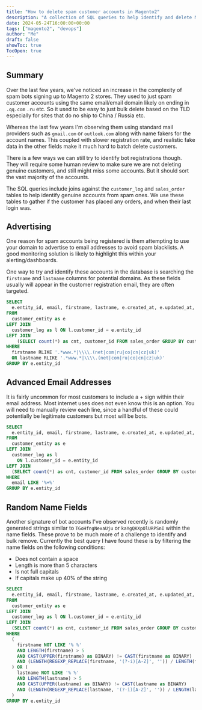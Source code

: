 ```yaml
---
title: "How to delete spam customer accounts in Magento2"
description: "A collection of SQL queries to help identify and delete Magento 2 spam customer accounts in 2024"
date: 2024-05-24T16:00:00+00:00
tags: ["magento2", "devops"]
author: "Me"
draft: false
showToc: true
TocOpen: true
---
```


## Summary
Over the last few years, we've noticed an increase in the complexity of spam bots signing up to Magento 2 stores. They used to just spam customer accounts using the same email/email domain likely on ending in `.qq.com` `.ru` etc. 
So it used to be easy to just bulk delete based on the TLD especially for sites that do no ship to China / Russia etc. 

Whereas the last few years I'm observing them using standard mail providers such as `gmail.com` or `outlook.com` along with name fakers for the account names. This coupled with slower registration rate, and realistic fake data in the other fields make it much hard to batch delete customers. 

There is a few ways we can still try to identify bot registrations though. They will require some human review to make sure we are not deleting genuine customers, and still might miss some accounts. But it should sort the vast majority of the accounts. 

The SQL queries include joins against the `customer_log` and `sales_order` tables to help identify genuine accounts from spam ones. We use these tables to gather if the customer has placed any orders, and when their last login was.


## Advertising
One reason for spam accounts being registered is them attempting to use your domain to advertise to email addresses to avoid spam blacklists. A good monitoring solution is likely to highlight this within your alerting/dashboards.

One way to try and identify these accounts in the database is searching the `firstname` and `lastname` columns for potential domains. As these fields usually will appear in the customer registration email, they are often targeted.
```sql
SELECT
  e.entity_id, email, firstname, lastname, e.created_at, e.updated_at, l.last_login_at, o.cnt
FROM
  customer_entity as e
LEFT JOIN
  customer_log as l ON l.customer_id = e.entity_id
LEFT JOIN 
    (SELECT count(*) as cnt, customer_id FROM sales_order GROUP BY customer_id) as o on o.customer_id = e.entity_id
WHERE
  firstname RLIKE '.*www.*|\\\\.(net|com|ru|co|cn|cz|uk)'
  OR lastname RLIKE '.*www.*|\\\\.(net|com|ru|co|cn|cz|uk)'
GROUP BY e.entity_id
```

## Advanced Email Addresses
It is fairly uncommon for most customers to include a + sign within their email address. Most internet uses does not even know this is an option. You will need to manually review each line, since a handful of these could potentially be legitimate customers but most will be bots.

```sql
SELECT
  e.entity_id, email, firstname, lastname, e.created_at, e.updated_at, l.last_login_at, o.cnt
FROM
  customer_entity as e
LEFT JOIN
  customer_log as l
    ON l.customer_id = e.entity_id
LEFT JOIN 
  (SELECT count(*) as cnt, customer_id FROM sales_order GROUP BY customer_id) as o on o.customer_id = e.entity_id
WHERE
  email LIKE '%+%'
GROUP BY e.entity_id
```

## Random Name Fields
Another signature of bot accounts I've observed recently is randomly generated strings similar to `TGoHfngNexaUju` or `kaYgQKXpOlURPSnI` within the name fields. These prove to be much more of a challenge to identify and bulk remove. Currently the best query I have found these is by filtering the name fields on the following conditions:
- Does not contain a space
- Length is more than 5 characters
- Is not full capitals
- If capitals make up 40% of the string
```sql
SELECT
  e.entity_id, email, firstname, lastname, e.created_at, e.updated_at, l.last_login_at, o.cnt
FROM
  customer_entity as e
LEFT JOIN
  customer_log as l ON l.customer_id = e.entity_id
LEFT JOIN 
  (SELECT count(*) as cnt, customer_id FROM sales_order GROUP BY customer_id) as o on o.customer_id = e.entity_id
WHERE
  (
    firstname NOT LIKE '% %'
    AND LENGTH(firstname) > 5
    AND CAST(UPPER(firstname) as BINARY) != CAST(firstname as BINARY)
    AND (LENGTH(REGEXP_REPLACE(firstname, '(?-i)[A-Z]', '')) / LENGTH(firstname)) < 0.6
  ) OR (
    lastname NOT LIKE '% %'
    AND LENGTH(lastname) > 5
    AND CAST(UPPER(lastname) as BINARY) != CAST(lastname as BINARY)
    AND (LENGTH(REGEXP_REPLACE(lastname, '(?-i)[A-Z]', '')) / LENGTH(lastname)) < 0.6
  )
GROUP BY e.entity_id
```
